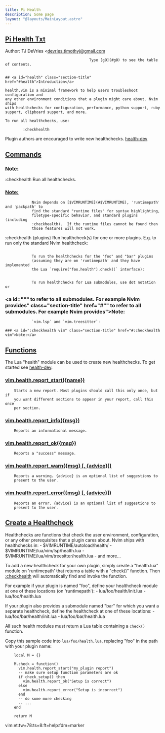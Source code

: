 ```yaml
---
title: Pi Health
description: Some page
layout: "@layouts/MainLayout.astro"
---
```



## <a id="Healthcheck framework" class="section-title" href="#Healthcheck framework"> Pi Health Txt</a> 

Author: TJ DeVries <devries.timothyj@gmail.com
```
                                      Type [gO](#gO) to see the table of contents.


## <a id="health" class="section-title" href="#health">Introduction</a> 

health.vim is a minimal framework to help users troubleshoot configuration and
any other environment conditions that a plugin might care about. Nvim ships
with healthchecks for configuration, performance, python support, ruby
support, clipboard support, and more.

To run all healthchecks, use:

        :checkhealth
```

Plugin authors are encouraged to write new healthchecks. [health-dev](#health-dev)


## <a id="health-commands" class="section-title" href="#health-commands">Commands</a> 

### <a id=":checkhealth :CheckHealth" class="section-title" href="#:checkhealth :CheckHealth">Note:</a>
:checkhealth    Run all healthchecks.
### <a id="E5009" class="section-title" href="#E5009">Note:</a>
                Nvim depends on [$VIMRUNTIME](#$VIMRUNTIME), 'runtimepath' and 'packpath' to
                find the standard "runtime files" for syntax highlighting,
                filetype-specific behavior, and standard plugins (including
                :checkhealth).  If the runtime files cannot be found then
                those features will not work.

:checkhealth {plugins}
                Run healthcheck(s) for one or more plugins. E.g. to run only
                the standard Nvim healthcheck: 
```                        :checkhealth nvim
```

                To run the healthchecks for the "foo" and "bar" plugins
                (assuming they are on 'runtimepath' and they have implemented
                the Lua `require("foo.health").check()` interface): 
```                        :checkhealth foo bar
```

                To run healthchecks for Lua submodules, use dot notation or
### <a id=""" to refer to all submodules. For example Nvim provides" class="section-title" href="#"" to refer to all submodules. For example Nvim provides">Note:</a>
                `vim.lsp` and `vim.treesitter`:  
```                        :checkhealth vim.lsp vim.treesitter
### <a id=":checkhealth vim" class="section-title" href="#:checkhealth vim">Note:</a>
```


## <a id="health-functions vim.health" class="section-title" href="#health-functions vim.health">Functions</a> 

The Lua "health" module can be used to create new healthchecks. To get started
see [health-dev](#health-dev).

### <a id="vim.health.report_start()" class="section-title" href="#vim.health.report_start()">vim.health.report_start({name})</a>
        Starts a new report. Most plugins should call this only once, but if
        you want different sections to appear in your report, call this once
        per section.

### <a id="vim.health.report_info()" class="section-title" href="#vim.health.report_info()">vim.health.report_info({msg})</a>
        Reports an informational message.

### <a id="vim.health.report_ok()" class="section-title" href="#vim.health.report_ok()">vim.health.report_ok({msg})</a>
        Reports a "success" message.

### <a id="vim.health.report_warn()" class="section-title" href="#vim.health.report_warn()">vim.health.report_warn({msg} [, {advice}])</a>
        Reports a warning. {advice} is an optional list of suggestions to
        present to the user.

### <a id="vim.health.report_error()" class="section-title" href="#vim.health.report_error()">vim.health.report_error({msg} [, {advice}])</a>
        Reports an error. {advice} is an optional list of suggestions to
        present to the user.


## <a id="health-dev" class="section-title" href="#health-dev">Create a Healthcheck</a> 

Healthchecks are functions that check the user environment, configuration, or
any other prerequisites that a plugin cares about. Nvim ships with
healthchecks in:
        - $VIMRUNTIME/autoload/health/
        - $VIMRUNTIME/lua/vim/lsp/health.lua
        - $VIMRUNTIME/lua/vim/treesitter/health.lua
        - and more...

To add a new healthcheck for your own plugin, simply create a "health.lua"
module on 'runtimepath' that returns a table with a "check()" function. Then
[:checkhealth](#:checkhealth) will automatically find and invoke the function.

For example if your plugin is named "foo", define your healthcheck module at
one of these locations (on 'runtimepath'):
        - lua/foo/health/init.lua
        - lua/foo/health.lua

If your plugin also provides a submodule named "bar" for which you want
a separate healthcheck, define the healthcheck at one of these locations:
        - lua/foo/bar/health/init.lua
        - lua/foo/bar/health.lua

All such health modules must return a Lua table containing a `check()`
function.

Copy this sample code into `lua/foo/health.lua`, replacing "foo" in the path
with your plugin name:

        local M = {}

        M.check = function()
          vim.health.report_start("my_plugin report")
          -- make sure setup function parameters are ok
          if check_setup() then
            vim.health.report_ok("Setup is correct")
          else
            vim.health.report_error("Setup is incorrect")
          end
          -- do some more checking
          -- ...
        end

        return M


vim:et:tw=78:ts=8:ft=help:fdm=marker


